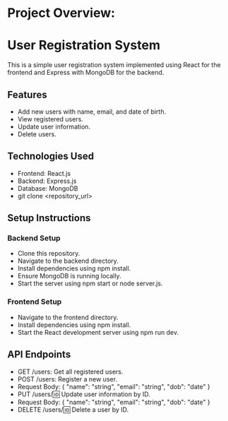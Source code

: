 # Project Overview:
# User Registration System
This is a simple user registration system implemented using React for the frontend and Express with MongoDB for the backend.

## Features
- Add new users with name, email, and date of birth.
- View registered users.
- Update user information.
- Delete users.

## Technologies Used
- Frontend: React.js
- Backend: Express.js
- Database: MongoDB
- git clone <repository_url>

## Setup Instructions
### Backend Setup
- Clone this repository.
- Navigate to the backend directory.
- Install dependencies using npm install.
- Ensure MongoDB is running locally.
- Start the server using npm start or node server.js.
### Frontend Setup
- Navigate to the frontend directory.
- Install dependencies using npm install.
- Start the React development server using npm run dev.
## API Endpoints
- GET /users: Get all registered users.
- POST /users: Register a new user.
- Request Body: { "name": "string", "email": "string", "dob": "date" }
- PUT /users/:id: Update user information by ID.
- Request Body: { "name": "string", "email": "string", "dob": "date" }
- DELETE /users/:id: Delete a user by ID.
